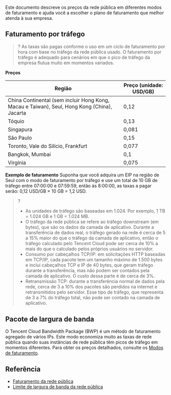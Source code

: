 Este documento descreve os preços da rede pública em diferentes modos de faturamento e ajuda você a escolher o plano de faturamento que melhor atenda à sua empresa.

## Faturamento por tráfego
>? As taxas são pagas conforme o uso em um ciclo de faturamento por hora com base no tráfego da rede pública usado. O faturamento por tráfego é adequado para cenários em que o pico de tráfego da empresa flutua muito em momentos variados.

**Preços**
<table>
<thead>
<tr>
<th>Região</th>
<th>Preço (unidade: USD/GB)</th>
</tr>
</thead>
<tbody><tr>
<td>China Continental (sem incluir Hong Kong, Macau e Taiwan), Seul, Hong Kong (China), Jacarta</td>
<td>0,12</td>
</tr>
<tr>
<td>Tóquio</td>
<td>0,13</td>
</tr>
<tr>  
<td>Singapura</td>
<td>0,081</td>
</tr>
<tr>
<td>São Paulo</td>
<td>0,15</td>
</tr>
<tr> 
<td>Toronto, Vale do Silício, Frankfurt</td>
<td>0,077</td>
</tr>
<tr>
<td>Bangkok, Mumbai</td>
<td>0,1</td>
</tr>
<tr> 
<td>Virgínia</td>
<td>0,075</td>
</tr>
<tr>  
</tbody></table>


**Exemplo de faturamento**
Suponha que você adquira um EIP na região de Seul com o modo de faturamento por tráfego e use um total de 10 GB de tráfego entre 07:00:00 e 07:59:59, então às 8:00:00, as taxas a pagar serão: 0,12 USD/GB × 10 GB = 1,2 USD.

> ?
> - As unidades de tráfego são baseadas em 1.024. Por exemplo, 1 TB = 1.024 GB e 1 GB = 1.024 MB.
> - O tráfego da rede pública se refere ao tráfego downstream (em bytes), que são os dados da camada de aplicativo. Durante a transferência de dados real, o tráfego gerado na rede é cerca de 5 a 15% maior do que o tráfego da camada de aplicativo, então o tráfego calculado pelo Tencent Cloud pode ser cerca de 10% a mais do que o calculado pelos próprios usuários no servidor.
> - Consumo por cabeçalhos TCP/IP: em solicitações HTTP baseadas em TCP/IP, cada pacote tem um tamanho máximo de 1.500 bytes e inclui cabeçalhos TCP e IP de 40 bytes, que geram tráfego durante a transferência, mas não podem ser contados pela camada de aplicativo. O custo dessa parte é de cerca de 3%.
> - Retransmissão TCP: durante a transferência normal de dados pela rede, cerca de 3 a 10% dos pacotes são perdidos na internet e retransmitidos pelo servidor. Esse tipo de tráfego, que representa de 3 a 7% do tráfego total, não pode ser contado na camada de aplicativo.


## Pacote de largura de banda
O Tencent Cloud Bandwidth Package (BWP) é um método de faturamento agregado de vários IPs. Este modo economiza muito as taxas de rede pública quando suas instâncias de rede pública têm picos de tráfego em momentos diferentes.
Para obter os preços detalhados, consulte os [Modos de faturamento](https://intl.cloud.tencent.com/document/product/684/15255).


## Referência
- [Faturamento da rede pública](https://intl.cloud.tencent.com/document/product/213/10578)
- [Limite de largura de banda da rede pública](https://intl.cloud.tencent.com/document/product/213/12523)
